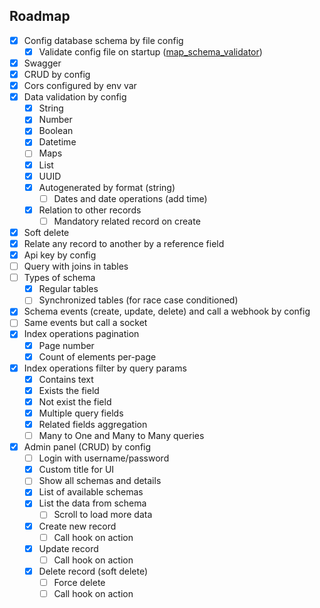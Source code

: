 ## Roadmap

- [x] Config database schema by file config
    - [x] Validate config file on startup ([map_schema_validator](https://github.com/nicolkill/map_schema_validator))
- [x] Swagger
- [x] CRUD by config
- [x] Cors configured by env var
- [x] Data validation by config
    - [x] String
    - [x] Number
    - [x] Boolean
    - [x] Datetime
    - [ ] Maps
    - [x] List
    - [x] UUID
    - [x] Autogenerated by format (string)
        - [ ] Dates and date operations (add time)
    - [x] Relation to other records
        - [ ] Mandatory related record on create
- [x] Soft delete
- [x] Relate any record to another by a reference field
- [x] Api key by config
- [ ] Query with joins in tables
- [ ] Types of schema
    - [x] Regular tables
    - [ ] Synchronized tables (for race case conditioned)
- [x] Schema events (create, update, delete) and call a webhook by config
- [ ] Same events but call a socket
- [x] Index operations pagination
    - [x] Page number
    - [x] Count of elements per-page
- [x] Index operations filter by query params
    - [x] Contains text
    - [x] Exists the field
    - [x] Not exist the field
    - [x] Multiple query fields
    - [x] Related fields aggregation
    - [ ] Many to One and Many to Many queries
- [x] Admin panel (CRUD) by config
    - [ ] Login with username/password
    - [x] Custom title for UI
    - [ ] Show all schemas and details
    - [x] List of available schemas
    - [x] List the data from schema
        - [ ] Scroll to load more data
    - [x] Create new record
        - [ ] Call hook on action
    - [x] Update record
        - [ ] Call hook on action
    - [x] Delete record (soft delete)
        - [ ] Force delete
        - [ ] Call hook on action
